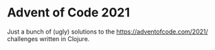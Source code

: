 # Advent of Code 2021

Just a bunch of (ugly) solutions to the https://adventofcode.com/2021/ challenges
written in Clojure.

